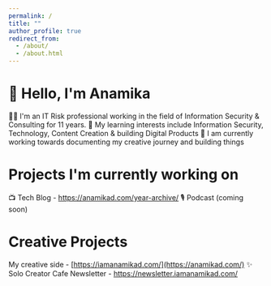 ```yaml
---
permalink: /
title: ""
author_profile: true
redirect_from: 
  - /about/
  - /about.html
---
```

👋 Hello, I'm Anamika
======
👩‍💻 I'm an IT Risk professional working in the field of Information Security & Consulting for 11 years. 
📖 My learning interests include Information Security, Technology, Content Creation & building Digital Products
🎥 I am currently working towards documenting my creative journey and building things

Projects I'm currently working on
======

📺 Tech Blog - https://anamikad.com/year-archive/
🎙️ Podcast (coming soon)

Creative Projects
======
 My creative side - [https://iamanamikad.com/](https://anamikad.com/)
✨ Solo Creator Cafe Newsletter - https://newsletter.iamanamikad.com/




